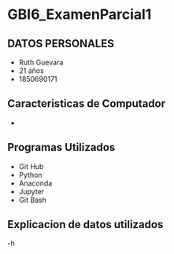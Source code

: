 # GBI6_ExamenParcial1
## DATOS PERSONALES
- Ruth Guevara
- 21 años
- 1850690171
## Caracteristicas de Computador
- 
## Programas Utilizados
- Git Hub
- Python
- Anaconda
- Jupyter
- Git Bash
## Explicacion de datos utilizados
-h
